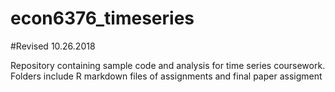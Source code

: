 # econ6376_timeseries
#Revised 10.26.2018

Repository containing sample code and analysis for time series coursework. Folders include R markdown files of assignments and final paper assigment
